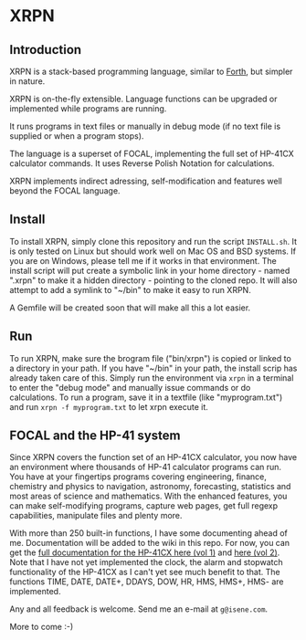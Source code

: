 # XRPN

## Introduction

XRPN is a stack-based programming language, similar to [Forth](https://en.wikipedia.org/wiki/Forth_(programming_language)), but simpler in nature.

XRPN is on-the-fly extensible. Language functions can be upgraded or implemented while programs are running.

It runs programs in text files or manually in debug mode (if no text file is supplied or when a program stops).

The language is a superset of FOCAL, implementing the full set of HP-41CX calculator commands. It uses Reverse Polish Notation for calculations.

XRPN implements indirect adressing, self-modification and features well beyond the FOCAL language.

## Install

To install XRPN, simply clone this repository and run the script `INSTALL.sh`. It is only tested on Linux but should work well on Mac OS and BSD systems. If you are on Windows, please tell me if it works in that environment. The install script will put create a symbolic link in your home directory - named ".xrpn" to make it a hidden directory - pointing to the cloned repo. It will also attempt to add a symlink to "~/bin" to make it easy to run XRPN.

A Gemfile will be created soon that will make all this a lot easier.

## Run

To run XRPN, make sure the brogram file ("bin/xrpn") is copied or linked to a directory in your path. If you have "~/bin" in your path, the install scrip has already taken care of this. Simply run the environment via `xrpn` in a terminal to enter the "debug mode" and manually issue commands or do calculations. To run a program, save it in a textfile (like "myprogram.txt") and run `xrpn -f myprogram.txt` to let xrpn execute it. 

## FOCAL and the HP-41 system

Since XRPN covers the function set of an HP-41CX calculator, you now have an environment where thousands of HP-41 calculator programs can run. You have at your fingertips programs covering engineering, finance, chemistry and physics to navigation, astronomy, forecasting, statistics and most areas of science and mathematics. With the enhanced features, you can make self-modifying programs, capture web pages, get full regexp capabilities, manipulate files and plenty more.

With more than 250 built-in functions, I have some documenting ahead of me. Documentation will be added to the wiki in this repo. For now, you can get the [full documentation for the HP-41CX here (vol 1)](extra/HP-41CX_OwnersManualVol1.pdf) and [here (vol 2)](extra/HP-41CX_OwnersManualVol1.pdf). Note that I have not yet implemented the clock, the alarm and stopwatch functionality of the HP-41CX as I can't yet see much benefit to that. The functions TIME, DATE, DATE+, DDAYS, DOW, HR, HMS, HMS+, HMS- are implemented.

Any and all feedback is welcome. Send me an e-mail at `g@isene.com`.

More to come :-)

